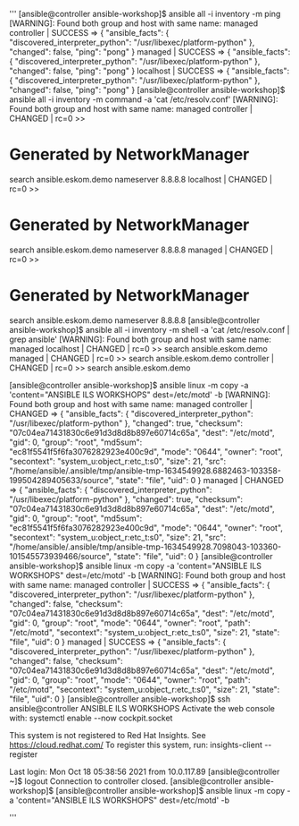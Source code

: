 '''
[ansible@controller ansible-workshop]$ ansible all -i inventory -m ping
[WARNING]: Found both group and host with same name: managed
controller | SUCCESS => {
    "ansible_facts": {
        "discovered_interpreter_python": "/usr/libexec/platform-python"
    },
    "changed": false,
    "ping": "pong"
}
managed | SUCCESS => {
    "ansible_facts": {
        "discovered_interpreter_python": "/usr/libexec/platform-python"
    },
    "changed": false,
    "ping": "pong"
}
localhost | SUCCESS => {
    "ansible_facts": {
        "discovered_interpreter_python": "/usr/libexec/platform-python"
    },
    "changed": false,
    "ping": "pong"
}
[ansible@controller ansible-workshop]$ ansible all -i inventory -m command -a 'cat /etc/resolv.conf'
[WARNING]: Found both group and host with same name: managed
controller | CHANGED | rc=0 >>
# Generated by NetworkManager
search ansible.eskom.demo
nameserver 8.8.8.8
localhost | CHANGED | rc=0 >>
# Generated by NetworkManager
search ansible.eskom.demo
nameserver 8.8.8.8
managed | CHANGED | rc=0 >>
# Generated by NetworkManager
search ansible.eskom.demo
nameserver 8.8.8.8
[ansible@controller ansible-workshop]$ ansible all -i inventory -m shell -a 'cat /etc/resolv.conf | grep ansible'
[WARNING]: Found both group and host with same name: managed
localhost | CHANGED | rc=0 >>
search ansible.eskom.demo
managed | CHANGED | rc=0 >>
search ansible.eskom.demo
controller | CHANGED | rc=0 >>
search ansible.eskom.demo


[ansible@controller ansible-workshop]$ ansible linux -m copy -a 'content="ANSIBLE ILS WORKSHOPS" dest=/etc/motd' -b
[WARNING]: Found both group and host with same name: managed
controller | CHANGED => {
    "ansible_facts": {
        "discovered_interpreter_python": "/usr/libexec/platform-python"
    },
    "changed": true,
    "checksum": "07c04ea71431830c6e91d3d8d8b897e60714c65a",
    "dest": "/etc/motd",
    "gid": 0,
    "group": "root",
    "md5sum": "ec81f5541f5f6fa3076282923e400c9d",
    "mode": "0644",
    "owner": "root",
    "secontext": "system_u:object_r:etc_t:s0",
    "size": 21,
    "src": "/home/ansible/.ansible/tmp/ansible-tmp-1634549928.6882463-103358-199504289405633/source",
    "state": "file",
    "uid": 0
}
managed | CHANGED => {
    "ansible_facts": {
        "discovered_interpreter_python": "/usr/libexec/platform-python"
    },
    "changed": true,
    "checksum": "07c04ea71431830c6e91d3d8d8b897e60714c65a",
    "dest": "/etc/motd",
    "gid": 0,
    "group": "root",
    "md5sum": "ec81f5541f5f6fa3076282923e400c9d",
    "mode": "0644",
    "owner": "root",
    "secontext": "system_u:object_r:etc_t:s0",
    "size": 21,
    "src": "/home/ansible/.ansible/tmp/ansible-tmp-1634549928.7098043-103360-101545573939466/source",
    "state": "file",
    "uid": 0
}
[ansible@controller ansible-workshop]$ ansible linux -m copy -a 'content="ANSIBLE ILS WORKSHOPS" dest=/etc/motd' -b
[WARNING]: Found both group and host with same name: managed
controller | SUCCESS => {
    "ansible_facts": {
        "discovered_interpreter_python": "/usr/libexec/platform-python"
    },
    "changed": false,
    "checksum": "07c04ea71431830c6e91d3d8d8b897e60714c65a",
    "dest": "/etc/motd",
    "gid": 0,
    "group": "root",
    "mode": "0644",
    "owner": "root",
    "path": "/etc/motd",
    "secontext": "system_u:object_r:etc_t:s0",
    "size": 21,
    "state": "file",
    "uid": 0
}
managed | SUCCESS => {
    "ansible_facts": {
        "discovered_interpreter_python": "/usr/libexec/platform-python"
    },
    "changed": false,
    "checksum": "07c04ea71431830c6e91d3d8d8b897e60714c65a",
    "dest": "/etc/motd",
    "gid": 0,
    "group": "root",
    "mode": "0644",
    "owner": "root",
    "path": "/etc/motd",
    "secontext": "system_u:object_r:etc_t:s0",
    "size": 21,
    "state": "file",
    "uid": 0
}
[ansible@controller ansible-workshop]$ ssh ansible@controller
ANSIBLE ILS WORKSHOPS
Activate the web console with: systemctl enable --now cockpit.socket

This system is not registered to Red Hat Insights. See https://cloud.redhat.com/
To register this system, run: insights-client --register

Last login: Mon Oct 18 05:38:56 2021 from 10.0.117.89
[ansible@controller ~]$ logout
Connection to controller closed.
[ansible@controller ansible-workshop]$
[ansible@controller ansible-workshop]$ ansible linux -m copy -a 'content="ANSIBLE ILS WORKSHOPS" dest=/etc/motd' -b

'''
